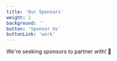 ```yaml
---
title: 'Our Sponsors'
weight: 2
background: ''
button: 'Sponsor Us'
buttonLink: 'work'
---
```


We're seeking sponsors to partner with! 🚀
